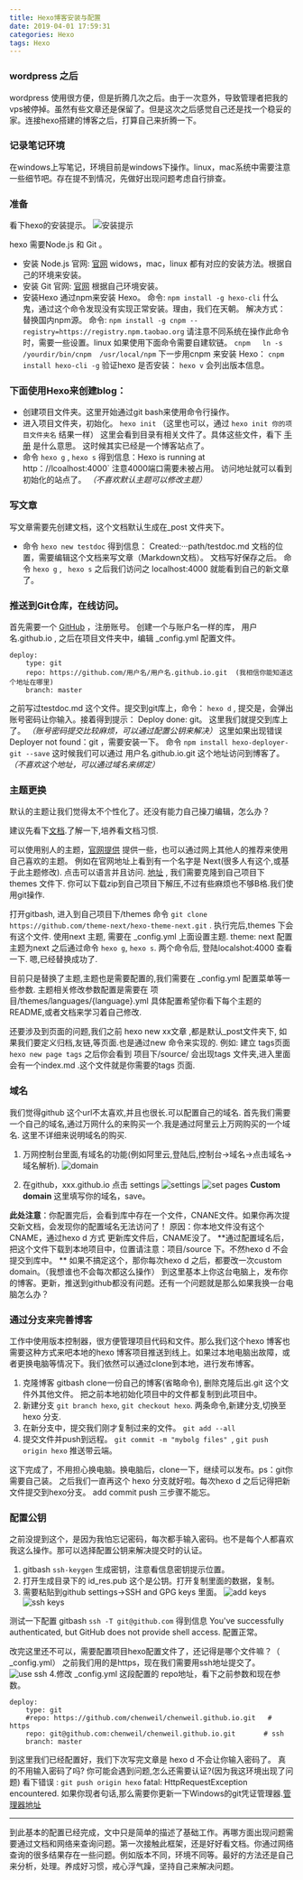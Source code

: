 ```yaml
---
title: Hexo博客安装与配置
date: 2019-04-01 17:59:31
categories: Hexo
tags: Hexo
---
```


### wordpress 之后

wordpress 使用很方便，但是折腾几次之后。由于一次意外，导致管理者把我的vps被停掉。虽然有些文章还是保留了。但是这次之后感觉自己还是找一个稳妥的家。连接hexo搭建的博客之后，打算自己来折腾一下。


### 记录笔记环境
在windows上写笔记，环境目前是windows下操作。linux，mac系统中需要注意一些细节吧。存在提不到情况，先做好出现问题考虑自行排查。



### 准备

看下hexo的安装提示。
![安装提示](http://t1.aixinxi.net/o_1d7c68cm911cu1p74qfa133ikh2a.jpg-w.jpg "前提")

hexo 需要Node.js 和 Git 。
* 安装 Node.js
 官网:  [官网](https://nodejs.org/en/download/)
 widows，mac，linux 都有对应的安装方法。根据自己的环境来安装。
* 安装 Git
  官网:  [官网](https://git-scm.com/downloads/)
  根据自己环境安装。
* 安装Hexo
  通过npm来安装 Hexo。
  命令:  `npm install -g hexo-cli`
  什么鬼，通过这个命令发现没有实现正常安装。理由，我们在天朝。
  解决方式： 替换国内npm源。
 命令:   `npm install -g cnpm --registry=https://registry.npm.taobao.org`
 请注意不同系统在操作此命令时，需要一些设置。linux 如果使用下面命令需要自建软链。  `cnpm   ln -s /yourdir/bin/cnpm  /usr/local/npm`
 下一步用cnpm 来安装 Hexo： `cnpm install hexo-cli -g`
 验证hexo 是否安装： `hexo v`  会列出版本信息。



### 下面使用Hexo来创建blog：
* 创建项目文件夹。这里开始通过git bash来使用命令行操作。
* 进入项目文件夹，初始化。 `hexo init` （这里也可以，通过 `hexo init 你的项目文件夹名` 结果一样）
这里会看到目录有相关文件了。具体这些文件，看下 [手册](https://hexo.io/zh-cn/docs/setup) 是什么意思。
这时候其实已经是一个博客站点了。
* 命令 `hexo g`  , `hexo s`  得到信息：Hexo is running at http：//lcoalhost:4000` 注意4000端口需要未被占用。 访问地址就可以看到初始化的站点了。 *（不喜欢默认主题可以修改主题）*


### 写文章
写文章需要先创建文档，这个文档默认生成在_post 文件夹下。
* 命令 `hexo new testdoc`  得到信息：  Created:···path/testdoc.md   文档的位置，需要编辑这个文档来写文章（Markdown文档）。
文档写好保存之后。
命令 `hexo g`  , ` hexo s`  之后我们访问之 localhost:4000 就能看到自己的新文章了。


### 推送到Git仓库，在线访问。
首先需要一个 [GitHub](https://github.com/) ，注册账号。
创建一个与账户名一样的库， 用户名.github.io , 之后在项目文件夹中，编辑 _config.yml 配置文件。

```
deploy:
    type: git
    repo: https://github.com/用户名/用户名.github.io.git  (我相信你能知道这个地址在哪里)
    branch: master
```
之前写过testdoc.md  这个文件。提交到git库上，命令： `hexo d` , 提交是，会弹出账号密码让你输入。接着得到提示： Deploy done: git。 这里我们就提交到库上了。   *（账号密码提交比较麻烦，可以通过配置公钥来解决）*
这里如果出现错误 Deployer not found：git  ，需要安装一下。 命令  `npm install hexo-deployer-git --save`
这时候我们可以通过 用户名.github.io.git 这个地址访问到博客了。*（不喜欢这个地址，可以通过域名来绑定）*



### 主题更换
默认的主题让我们觉得太不个性化了。还没有能力自己操刀编辑，怎么办？

建议先看下[文档](https://hexo.io/zh-cn/docs/themes).了解一下,培养看文档习惯.

可以使用别人的主题，[官网提供](https://hexo.io/themes/) 提供一些，也可以通过网上其他人的推荐来使用自己喜欢的主题。
例如在官网地址上看到有一个名字是 Next(很多人有这个,或基于此主题修改). 点击可以语言并且访问.
[地址](https://github.com/theme-next/hexo-theme-next) , 我们需要克隆到自己项目下 themes 文件下. 你可以下载zip到自己项目下解压,不过有些麻烦也不够B格.我们使用git操作.

  打开gitbash, 进入到自己项目下/themes
  命令 `git clone https://github.com/theme-next/hexo-theme-next.git` . 执行完后,themes 下会有这个文件. 
  使用next 主题, 需要在 _config.yml 上面设置主题.
  theme: next     配置主题为next
  之后通过命令 `hexo g`, `hexo s`. 两个命令后, 登陆localshot:4000 查看一下. 嗯,已经替换成功了.

目前只是替换了主题,主题也是需要配置的,我们需要在  _config.yml 配置菜单等一些参数. 主题相关修改参数配置是需要在 项目/themes/languages/{language}.yml
具体配置希望你看下每个主题的README,或者文档来学习着自己修改.

还要涉及到页面的问题,我们之前 hexo new xx文章 ,都是默认_post文件夹下, 如果我们要定义归档,友链,等页面.也是通过new 命令来实现的.  例如: 建立 tags页面      `hexo new page tags` 
之后你会看到 项目下/source/ 会出现tags 文件夹,进入里面会有一个index.md .这个文件就是你需要的tags 页面.


### 域名
我们觉得github 这个url不太喜欢,并且也很长.可以配置自己的域名.
首先我们需要一个自己的域名,通过万网什么的来购买一个.我是通过阿里云上万网购买的一个域名.
这里不详细来说明域名的购买.

1. 万网控制台里面,有域名的功能(例如阿里云,登陆后,控制台->域名->点击域名->域名解析).
![domain](http://t1.aixinxi.net/o_1d7gmnnf81q5sl9n159g1osikh2a.png-w.jpg "域名解析")

2. 在github，xxx.github.io  点击 settings
![settings](http://t1.aixinxi.net/o_1d7gn0s4a4bb1lau1qal8731m3ka.jpg-w.jpg "settings")
![set pages](http://t1.aixinxi.net/o_1d7gmqciljvsnfo10eb8hpinla.png-w.jpg "custom domain")
**Custom domain** 这里填写你的域名，save。

**此处注意**：你配置完后，会看到库中存在一个文件，CNANE文件。如果你再次提交新文档，会发现你的配置域名无法访问了！
原因：你本地文件没有这个CNAME，通过hexo d 方式 更新库文件后，CNAME没了。
**通过配置域名后，把这个文件下载到本地项目中，位置请注意：项目/source 下。不然hexo d 不会提交到库中。
**
如果不搞定这个，那你每次hexo d 之后，都要改一次custom domain。（我想谁也不会每次都这么操作）
到这里基本上你这台电脑上，发布你的博客。更新，推送到github都没有问题。还有一个问题就是那么如果我换一台电脑怎么办？



### 通过分支来完善博客
工作中使用版本控制器，很方便管理项目代码和文件。那么我们这个hexo 博客也需要这种方式来吧本地的hexo 博客项目推送到线上。如果过本地电脑出故障，或者更换电脑等情况下。我们依然可以通过clone到本地，进行发布博客。

1. 克隆博客
   gitbash clone一份自己的博客(省略命令), 删除克隆后出.git 这个文件外其他文件。
   把之前本地初始化项目中的文件都复制到此项目中。
2. 新建分支   `git branch hexo`, `git checkout hexo`. 两条命令,新建分支,切换至hexo 分支.
3. 在新分支中，提交我们刚才复制过来的文件。  ` git add --all `
4. 提交文件并push到远程。 `git commit -m "mybolg files" `,  `git push origin hexo` 推送带云端。

这下完成了，不用担心换电脑。换电脑后，clone一下，继续可以发布。ps：git你需要自己装。
之后我们一直再这个 hexo 分支就好啦。每次hexo d 之后记得把新文件提交到hexo分支。 add commit push 三步骤不能忘。

### 配置公钥
之前没提到这个，是因为我怕忘记密码，每次都手输入密码。也不是每个人都喜欢我这么操作。那可以选择配置公钥来解决提交时的认证。
1. gitbash  `ssh-keygen` 生成密钥，注意看信息密钥提示位置。
2. 打开生成目录下的 id_res.pub  这个是公钥。打开复制里面的数据，复制。
3. 需要粘贴到github settings->SSH and GPG keys 里面。
![add keys](http://t1.aixinxi.net/o_1d7gsgtpitdq195h1ettdim3i0a.png-w.jpg 'settings')
![ssh keys](http://t1.aixinxi.net/o_1d7gscv061tfgbla1ahn86kti5a.jpg-w.jpg "add keys done")

测试一下配置 gitbash  `ssh -T git@github.com`  得到信息 You've successfully authenticated, but GitHub does not provide shell access.  配置正常。

改完这里还不可以，需要配置项目hexo配置文件了，还记得是哪个文件嘛？（ _config.yml）
之前我们用的是https，现在我们需要用ssh地址提交了。
![use ssh](http://t1.aixinxi.net/o_1d7gsuim4ffkp72alt1qnlreea.png-w.jpg "use ssh")
4.修改 _config.yml 这段配置的 repo地址，看下之前参数和现在参数。

```
deploy:
    type: git
    #repo: https://github.com/chenweil/chenweil.github.io.git   # https 
    repo: git@github.com:chenweil/chenweil.github.io.git       # ssh 
    branch: master
  ```
到这里我们已经配置好，我们下次写完文章是 hexo d 不会让你输入密码了。
真的不用输入密码了吗? 你可能会遇到问题,怎么还需要认证?(因为我这环境出现了问题)
看下错误 :
`git push origin hexo`
fatal: HttpRequestException encountered.
如果你现者句话,那么需要你更新一下Windows的git凭证管理器.[管理器地址](https://github.com/Microsoft/Git-Credential-Manager-for-Windows/releases/)

--------

到此基本的配置已经完成，文中只是简单的描述了基础工作。再哪方面出现问题需要通过文档和网络来查询问题。第一次接触此框架，还是好好看文档。你通过网络查询的很多结果存在一些问题。例如版本不同，环境不同等。最好的方法还是自己来分析，处理。养成好习惯，戒心浮气躁，坚持自己来解决问题。
